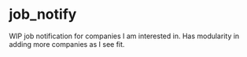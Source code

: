 # job_notify

WIP job notification for companies I am interested in. Has modularity in adding more companies as I see fit.
